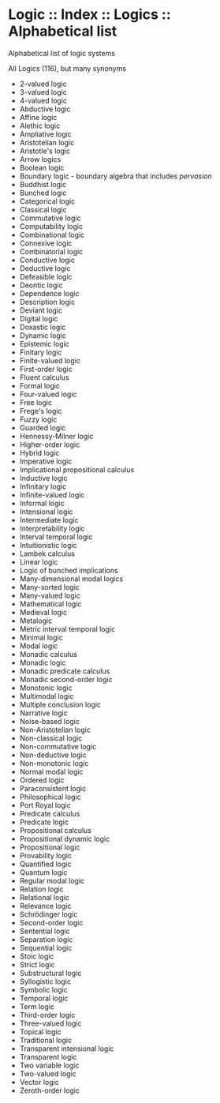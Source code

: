# Logic :: Index :: Logics :: Alphabetical list

Alphabetical list of logic systems

All Logics (116), but many synonyms

- 2-valued logic
- 3-valued logic
- 4-valued logic
- Abductive logic
- Affine logic
- Alethic logic
- Ampliative logic
- Aristotelian logic
- Aristotle's logic
- Arrow logics
- Boolean logic
- Boundary logic - boundary algebra that includes *pervasion*
- Buddhist logic
- Bunched logic
- Categorical logic
- Classical logic
- Commutative logic
- Computability logic
- Combinational logic
- Connexive logic
- Combinatorial logic
- Conductive logic
- Deductive logic
- Defeasible logic
- Deontic logic
- Dependence logic
- Description logic
- Deviant logic
- Digital logic
- Doxastic logic
- Dynamic logic
- Epistemic logic
- Finitary logic
- Finite-valued logic
- First-order logic
- Fluent calculus
- Formal logic
- Four-valued logic
- Free logic
- Frege's logic
- Fuzzy logic
- Guarded logic
- Hennessy-Milner logic
- Higher-order logic
- Hybrid logic
- Imperative logic
- Implicational propositional calculus
- Inductive logic
- Infinitary logic
- Infinite-valued logic
- Informal logic
- Intensional logic
- Intermediate logic
- Interpretability logic
- Interval temporal logic
- Intuitionistic logic
- Lambek calculus
- Linear logic
- Logic of bunched implications
- Many-dimensional modal logics
- Many-sorted logic
- Many-valued logic
- Mathematical logic
- Medieval logic
- Metalogic
- Metric interval temporal logic
- Minimal logic
- Modal logic
- Monadic calculus
- Monadic logic
- Monadic predicate calculus
- Monadic second-order logic
- Monotonic logic
- Multimodal logic
- Multiple conclusion logic
- Narrative logic
- Noise-based logic
- Non-Aristotelian logic
- Non-classical logic
- Non-commutative logic
- Non-deductive logic
- Non-monotonic logic
- Normal modal logic
- Ordered logic
- Paraconsistent logic
- Philosophical logic
- Port Royal logic
- Predicate calculus
- Predicate logic
- Propositional calculus
- Propositional dynamic logic
- Propositional logic
- Provability logic
- Quantified logic
- Quantum logic
- Regular modal logic
- Relation logic
- Relational logic
- Relevance logic
- Schrödinger logic
- Second-order logic
- Sentential logic
- Separation logic
- Sequential logic
- Stoic logic
- Strict logic
- Substructural logic
- Syllogistic logic
- Symbolic logic
- Temporal logic
- Term logic
- Third-order logic
- Three-valued logic
- Topical logic
- Traditional logic
- Transparent intensional logic
- Transparent logic
- Two variable logic
- Two-valued logic
- Vector logic
- Zeroth-order logic
